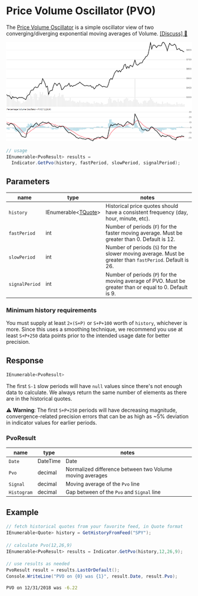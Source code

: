﻿# Price Volume Oscillator (PVO)

The [Price Volume Oscillator](https://school.stockcharts.com/doku.php?id=technical_indicators:percentage_volume_oscillator_pvo) is a simple oscillator view of two converging/diverging exponential moving averages of Volume.
[[Discuss] :speech_balloon:](https://github.com/DaveSkender/Stock.Indicators/discussions/305 "Community discussion about this indicator")

![image](chart.png)

```csharp
// usage
IEnumerable<PvoResult> results =
  Indicator.GetPvo(history, fastPeriod, slowPeriod, signalPeriod);  
```

## Parameters

| name | type | notes
| -- |-- |--
| `history` | IEnumerable\<[TQuote](../../docs/GUIDE.md#quote)\> | Historical price quotes should have a consistent frequency (day, hour, minute, etc).
| `fastPeriod` | int | Number of periods (`F`) for the faster moving average.  Must be greater than 0.  Default is 12.
| `slowPeriod` | int | Number of periods (`S`) for the slower moving average.  Must be greater than `fastPeriod`.  Default is 26.
| `signalPeriod` | int | Number of periods (`P`) for the moving average of PVO.  Must be greater than or equal to 0.  Default is 9.

### Minimum history requirements

You must supply at least `2×(S+P)` or `S+P+100` worth of `history`, whichever is more.  Since this uses a smoothing technique, we recommend you use at least `S+P+250` data points prior to the intended usage date for better precision.

## Response

```csharp
IEnumerable<PvoResult>
```

The first `S-1` slow periods will have `null` values since there's not enough data to calculate.  We always return the same number of elements as there are in the historical quotes.

:warning: **Warning**: The first `S+P+250` periods will have decreasing magnitude, convergence-related precision errors that can be as high as ~5% deviation in indicator values for earlier periods.

### PvoResult

| name | type | notes
| -- |-- |--
| `Date` | DateTime | Date
| `Pvo` | decimal | Normalized difference between two Volume moving averages
| `Signal` | decimal | Moving average of the `Pvo` line
| `Histogram` | decimal | Gap between of the `Pvo` and `Signal` line

## Example

```csharp
// fetch historical quotes from your favorite feed, in Quote format
IEnumerable<Quote> history = GetHistoryFromFeed("SPY");

// calculate Pvo(12,26,9)
IEnumerable<PvoResult> results = Indicator.GetPvo(history,12,26,9);

// use results as needed
PvoResult result = results.LastOrDefault();
Console.WriteLine("PVO on {0} was {1}", result.Date, result.Pvo);
```

```bash
PVO on 12/31/2018 was -6.22
```
